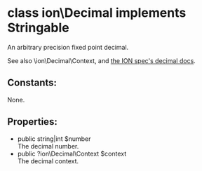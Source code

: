 #  class ion\Decimal implements Stringable

An arbitrary precision fixed point decimal.



See also \ion\Decimal\Context, and [the ION spec's decimal docs](https://amzn.github.io/ion-docs/docs/decimal.html).


## Constants:

None.

## Properties:

 * public string|int $number  
  The decimal number.
 * public ?ion\Decimal\Context $context  
  The decimal context.

